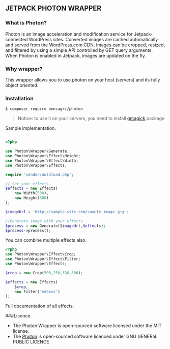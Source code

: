 ## JETPACK PHOTON WRAPPER

### What is Photon?

Photon is an image acceleration and modification service for Jetpack-connected WordPress sites. Converted images are cached automatically and served from the WordPress.com CDN. Images can be cropped, resized, and filtered by using a simple API controlled by GET query arguments. When Photon is enabled in Jetpack, images are updated on the fly.

### Why wrapper?

This wrapper allows you to use photon on your host (servers) and its fully object oriented.


### Installation

```
$ composer require bencagri/photon
```

> Notice: to use it on your servers, you need to install [gmagick](https://pecl.php.net/package/gmagick) package

Sample implementation.
```php

<?php

use Photon\Wrapper\Generate;
use Photon\Wrapper\Effect\Height;
use Photon\Wrapper\Effect\Width;
use Photon\Wrapper\Effects;

require 'vendor/autoload.php';

// Set your effects
$effects = new Effects(
    new Width(500),
    new Height(500)
);

$imageUrl = 'http://sample-site.com/sample-image.jpg';

//Generate image with your effects
$process = new Generate($imageUrl,$effects);
$process->process();
```

You can combine multiple effects also.

```php
<?php
use Photon\Wrapper\Effect\Crop;
use Photon\Wrapper\Effect\Filter;
use Photon\Wrapper\Effects;

$crop = new Crop(500,250,330,300);

$effects = new Effects(
    $crop,
    new Filter('emboss')
);
```

Full documentation of all effects.


###Licence
* The Photon Wrapper is open-sourced software licensed under the MIT license.
* The [Photon](https://code.trac.wordpress.org/browser/photon/LICENSE) is open-sourced software licenced under GNU GENERaL PUBLIC LICENCE
